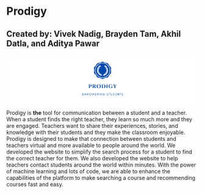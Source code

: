# Prodigy
## Created by: Vivek Nadig, Brayden Tam, Akhil Datla, and Aditya Pawar
![Screenshot](Prodigy.png)


Prodigy is **the** tool for communication between a student and a teacher. When a student finds the right teacher, they learn so much more and they are engaged. Teachers want to share their experiences, stories, and knowledge with their students and they make the classroom enjoyable. 
Prodigy is designed to make that connection between students and teachers virtual and more available to people around the world. We developed the website to simplify the search process for a student to find the correct teacher for them. We also developed the website to help teachers contact students around the world within minutes. 
With the power of machine learning and lots of code, we are able to enhance the capabilities of the platform to make searching a course and recommending courses fast and easy. 



